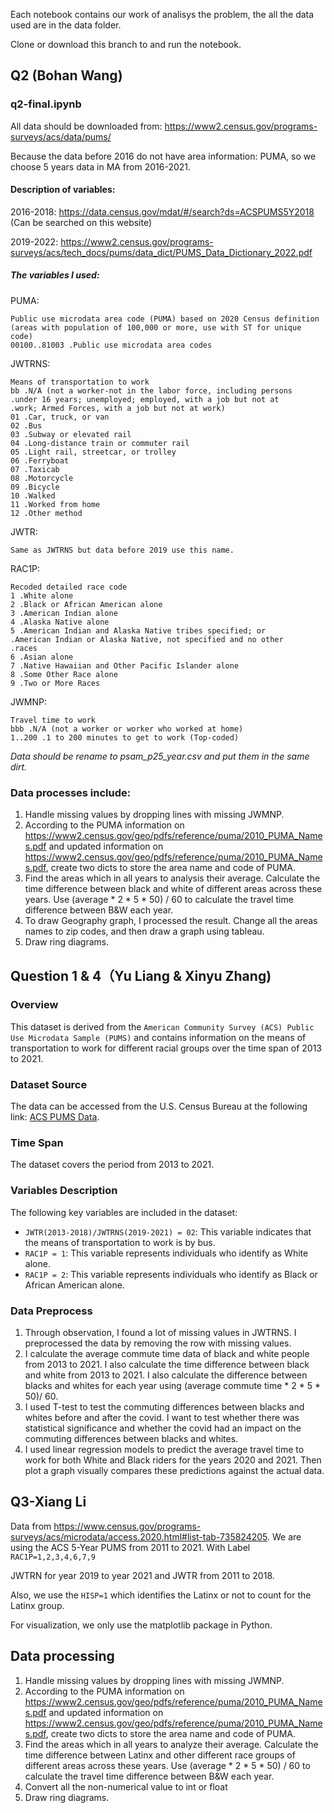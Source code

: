 
Each notebook contains our work of analisys the problem, the all the data used are in the data folder.

Clone or download this branch to and run the notebook.




## Q2 (Bohan Wang)

### q2-final.ipynb

All data should be downloaded from: https://www2.census.gov/programs-surveys/acs/data/pums/

Because the data before 2016 do not have area information: PUMA, so we choose 5 years data in MA from 2016-2021.

#### Description of variables: 
2016-2018: https://data.census.gov/mdat/#/search?ds=ACSPUMS5Y2018 (Can be searched on this website)

2019-2022: https://www2.census.gov/programs-surveys/acs/tech_docs/pums/data_dict/PUMS_Data_Dictionary_2022.pdf

##### The variables I used:

PUMA: 

    Public use microdata area code (PUMA) based on 2020 Census definition 
    (areas with population of 100,000 or more, use with ST for unique code)
    00100..81003 .Public use microdata area codes

JWTRNS:    

    Means of transportation to work
    bb .N/A (not a worker-not in the labor force, including persons
    .under 16 years; unemployed; employed, with a job but not at
    .work; Armed Forces, with a job but not at work)
    01 .Car, truck, or van
    02 .Bus
    03 .Subway or elevated rail
    04 .Long-distance train or commuter rail
    05 .Light rail, streetcar, or trolley
    06 .Ferryboat
    07 .Taxicab
    08 .Motorcycle
    09 .Bicycle
    10 .Walked
    11 .Worked from home
    12 .Other method

JWTR: 

    Same as JWTRNS but data before 2019 use this name.

RAC1P:

    Recoded detailed race code
    1 .White alone
    2 .Black or African American alone
    3 .American Indian alone
    4 .Alaska Native alone
    5 .American Indian and Alaska Native tribes specified; or
    .American Indian or Alaska Native, not specified and no other
    .races
    6 .Asian alone
    7 .Native Hawaiian and Other Pacific Islander alone
    8 .Some Other Race alone
    9 .Two or More Races

JWMNP:

    Travel time to work
    bbb .N/A (not a worker or worker who worked at home)
    1..200 .1 to 200 minutes to get to work (Top-coded)


_Data should be rename to psam_p25_year.csv and put them in the same dirt._

### Data processes include: 

1. Handle missing values by dropping lines with missing JWMNP.
2. According to the PUMA information on https://www2.census.gov/geo/pdfs/reference/puma/2010_PUMA_Names.pdf and updated information on https://www2.census.gov/geo/pdfs/reference/puma/2010_PUMA_Names.pdf, create two dicts to store the area name and code of PUMA.
3. Find the areas which in all years to analysis their average. Calculate the time difference between black and white of different areas across these years. Use (average * 2 * 5 * 50) / 60 to calculate the travel time difference between B&W each year.
4. To draw Geography graph, I processed the result. Change all the areas names to zip codes, and then draw a graph using tableau. 
5. Draw ring diagrams.


## Question 1 & 4（Yu Liang & Xinyu Zhang)
### Overview
This dataset is derived from the `American Community Survey (ACS) Public Use Microdata Sample (PUMS)` and contains information on the means of transportation to work for different racial groups over the time span of 2013 to 2021.

### Dataset Source
The data can be accessed from the U.S. Census Bureau at the following link: [ACS PUMS Data](https://www2.census.gov/programs-surveys/acs/data/pums/).

### Time Span
The dataset covers the period from 2013 to 2021.

### Variables Description
The following key variables are included in the dataset:

- `JWTR(2013-2018)/JWTRNS(2019-2021) = 02`: This variable indicates that the means of transportation to work is by bus.
- `RAC1P = 1`: This variable represents individuals who identify as White alone.
- `RAC1P = 2`: This variable represents individuals who identify as Black or African American alone.

### Data Preprocess
1. Through observation, I found a lot of missing values in JWTRNS. I preprocessed the data by removing the row with missing values.
2. I calculate the average commute time data of black and white people from 2013 to 2021.
   I also calculate the time difference between black and white from 2013 to 2021.
   I also calculate the difference between blacks and whites for each year using (average commute time * 2 * 5 * 50)/ 60.
4. I used T-test to test the commuting differences between blacks and whites before and after the covid. I want to test whether there was statistical significance and whether the covid had an impact on the commuting differences between blacks and whites.
5. I used linear regression models to predict the average travel time to work for both White and Black riders for the years 2020 and 2021. Then plot a graph visually compares these predictions against the actual data.

## Q3-Xiang Li ##

Data from https://www.census.gov/programs-surveys/acs/microdata/access.2020.html#list-tab-735824205. 
We are using the  ACS 5-Year PUMS from 2011 to 2021. 
With Label `RAC1P=1,2,3,4,6,7,9` 

JWTRN for year 2019 to year 2021 and JWTR from 2011 to 2018.

Also, we use the `HISP=1` which identifies the Latinx or not to count for the Latinx group.

For visualization, we only use the matplotlib package in Python.

## Data processing ##

1. Handle missing values by dropping lines with missing JWMNP.
2. According to the PUMA information on https://www2.census.gov/geo/pdfs/reference/puma/2010_PUMA_Names.pdf and updated information on https://www2.census.gov/geo/pdfs/reference/puma/2010_PUMA_Names.pdf, create two dicts to store the area name and code of PUMA.
3. Find the areas which in all years to analyze their average. Calculate the time difference between Latinx and other different race groups of different areas across these years. Use (average * 2 * 5 * 50) / 60 to calculate the travel time difference between B&W each year.
4. Convert all the non-numerical value to int or float
5. Draw ring diagrams.


